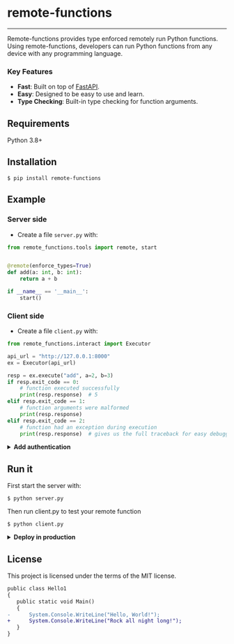 # remote-functions

---
Remote-functions provides type enforced remotely run Python functions. Using remote-functions,
developers can run Python functions from any device with any programming language.


### Key Features
* **Fast**: Built on top of [FastAPI](https://github.com/tiangolo/fastapi).
* **Easy**: Designed to be easy to use and learn.
* **Type Checking**: Built-in type checking for function arguments.


## Requirements

Python 3.8+

## Installation

<div class="termy">

```console
$ pip install remote-functions
```

</div>

## Example

### Server side

* Create a file `server.py` with:

```Python
from remote_functions.tools import remote, start


@remote(enforce_types=True)
def add(a: int, b: int):
    return a + b

if __name__ == '__main__':   
    start()

```


### Client side

* Create a file `client.py` with:

```Python
from remote_functions.interact import Executor

api_url = "http://127.0.0.1:8000"
ex = Executor(api_url)

resp = ex.execute("add", a=2, b=3)
if resp.exit_code == 0:
    # function executed successfully
    print(resp.response)  # 5
elif resp.exit_code == 1:
    # function arguments were malformed
    print(resp.response)
elif resp.exit_code == 2:
    # function had an exception during execution
    print(resp.response)  # gives us the full traceback for easy debugging

```

<details markdown="1">
<summary><b>Add authentication</b></summary>

If you want to protect your application from unauthorized access, 
you can enable key based authentication.

To enable authentication change your `server.py` file to:
<pre lang="python"><code>
from remote_functions.tools import remote, start, Settings

<font color="#FF0000">settings = Settings()</font>
settings.authorization = "super_secret_key"


@remote(enforce_types=True, settings=settings)
def add(a: int, b: int):
    return a + b


if __name__ == '__main__':
    start()
</code></pre>

Then in `client.py` add the `authorization` argument
```Python
from remote_functions.interact import Executor

api_url = "http://127.0.0.1:8000"
ex = Executor(api_url, authorization="super_secret_key")

resp = ex.execute("add", a=2, b=3)
if resp.exit_code == 0:
    # function executed successfully
    print(resp.response)  # 5
elif resp.exit_code == 1:
    # function arguments were malformed
    print(resp.response)
elif resp.exit_code == 2:
    # function had an exception during execution
    print(resp.response)  # gives us the full traceback for easy debugging

```
</details>

## Run it
First start the server with:
<div class="termy">

```console
$ python server.py
```

</div>

Then run client.py to test your remote function

<div class="termy">

```console
$ python client.py
```

</div>

<details markdown="1">
<summary><b>Deploy in production</b></summary>

To deploy your application for production you just have to slightly modify your server.py file by changing 
the `host` and `port`

```Python
from remote_functions.tools import remote, start


@remote(enforce_types=True)
def add(a: int, b: int):
    return a + b


if __name__ == '__main__':
    start(host="0.0.0.0", port=80)
```
</details>

## License

This project is licensed under the terms of the MIT license.

```diff
public class Hello1
{
   public static void Main()
   {
-      System.Console.WriteLine("Hello, World!");
+      System.Console.WriteLine("Rock all night long!");
   }
}
```